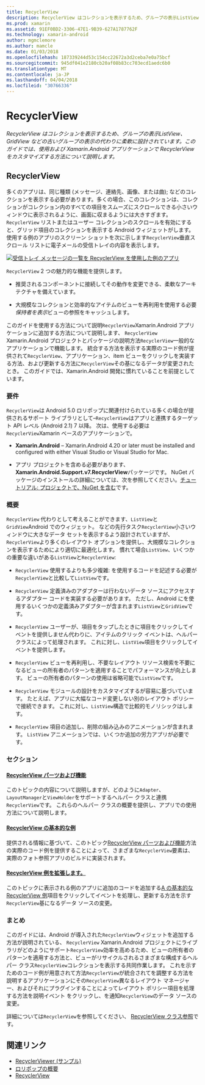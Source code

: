 ```yaml
---
title: RecyclerView
description: RecyclerView はコレクションを表示するため、グループの表示ListView、GridView などの古いグループの表示の代わりに柔軟に設計されています。  このガイドでは、使用および Xamarin.Android アプリケーションで RecyclerView をカスタマイズする方法について説明します。
ms.prod: xamarin
ms.assetid: 91EF0BD2-3306-47E1-9B39-627A1787762F
ms.technology: xamarin-android
author: mgmclemore
ms.author: mamcle
ms.date: 01/03/2018
ms.openlocfilehash: 187339244d53c154cc22672a3d2ceba7e0a75bcf
ms.sourcegitcommit: 945df041e2180cb20af08b83cc703ecd1aedc6b0
ms.translationtype: MT
ms.contentlocale: ja-JP
ms.lasthandoff: 04/04/2018
ms.locfileid: "30766336"
---
```

# <a name="recyclerview"></a>RecyclerView

_RecyclerView はコレクションを表示するため、グループの表示ListView、GridView などの古いグループの表示の代わりに柔軟に設計されています。このガイドでは、使用および Xamarin.Android アプリケーションで RecyclerView をカスタマイズする方法について説明します。_

## <a name="recyclerview"></a>RecyclerView

多くのアプリは、同じ種類 (メッセージ、連絡先、画像、または曲); などのコレクションを表示する必要があります。多くの場合、このコレクションは、コレクションがコレクション内のすべての項目をスムーズにスクロールできる小さいウィンドウに表示されるように、画面に収まるようには大きすぎます。
`RecyclerView` リストまたはユーザー コレクションのスクロールを有効にすると、グリッド項目のコレクションを表示する Android ウィジェットがします。 使用する例のアプリのスクリーン ショットを次に示します`RecyclerView`垂直スクロール リストに電子メールの受信トレイの内容を表示します。

[![受信トレイ メッセージの一覧を RecyclerView を使用した例のアプリ](images/01-recyclerview-example-sml.png)](images/01-recyclerview-example.png#lightbox)

`RecyclerView` 2 つの魅力的な機能を提供します。

-  推奨されるコンポーネントに接続してその動作を変更できる、柔軟なアーキテクチャを備えています。

-  大規模なコレクションと効率的なアイテムのビューを再利用を使用する必要*保持者を表示*ビューの参照をキャッシュします。

このガイドを使用する方法について説明`RecyclerView`Xamarin.Android アプリケーションに追加する方法について説明します、 `RecyclerView` Xamarin.Android プロジェクトとパッケージの説明方法`RecyclerView`一般的なアプリケーションで機能します。 統合する方法を表示する実際のコード例が提供されて`RecyclerView`、アプリケーション、item ビューをクリックしを実装する方法、および更新する方法に`RecyclerView`その基になるデータが変更されたとき。 このガイドでは、Xamarin.Android 開発に慣れていることを前提としています。


### <a name="requirements"></a>要件

`RecyclerView`は Android 5.0 ロリポップに関連付けられている多くの場合が提供されるサポート ライブラリとして&ndash;`RecyclerView`はアプリと連携するターゲット API レベル (Android 2.1) 7 以降。 次は、使用する必要は`RecyclerView`Xamarin ベースのアプリケーションで。

-  **Xamarin.Android** &ndash; Xamarin.Android 4.20 or later must be installed and configured with either Visual Studio or Visual Studio for Mac.

-  アプリ プロジェクトを含める必要があります、 **Xamarin.Android.Support.v7.RecyclerView**パッケージです。 NuGet パッケージのインストールの詳細については、次を参照してください。[チュートリアル: プロジェクトで、NuGet を含む](https://docs.microsoft.com/visualstudio/mac/nuget-walkthrough)です。


### <a name="overview"></a>概要

`RecyclerView` 代わりとして考えることができます、`ListView`と`GridView`Android でのウィジェット。 などの先行タスク`RecyclerView`小さいウィンドウに大きなデータ セットを表示するよう設計されていますが、`RecyclerView`より多くのレイアウト オプションを提供し、大規模なコレクションを表示するためにより適切に最適化します。 慣れて場合`ListView`、いくつかの重要な違いがある`ListView`と`RecyclerView`:

-   `RecyclerView` 使用するよりも多少複雑: を使用するコードを記述する必要が`RecyclerView`と比較して`ListView`です。

-   `RecyclerView` 定義済みのアダプターは行わないデータ ソースにアクセスするアダプター コードを実装する必要があります。 ただし、Android にを使用するいくつかの定義済みアダプターが含まれます`ListView`と`GridView`です。

-   `RecyclerView` ユーザーが、項目をタップしたときに項目をクリックしてイベントを提供しません代わりに、アイテムのクリック イベントは、ヘルパー クラスによって処理されます。 これに対し、`ListView`項目をクリックしてイベントを提供します。

-   `RecyclerView` ビューを再利用し、不要なレイアウト リソース検索を不要になるビューの所有者のパターンを適用することでパフォーマンスが向上します。 ビューの所有者のパターンの使用は省略可能で`ListView`です。

-   `RecyclerView` モジュールの設計をカスタマイズするが容易に基づいています。 たとえば、アプリに大幅なコード変更しない別のレイアウト ポリシーで接続できます。
    これに対し、`ListView`構造で比較的モノリシックはします。

-   `RecyclerView` 項目の追加し、削除の組み込みのアニメーションが含まれます。 `ListView` アニメーションでは、いくつか追加の労力アプリが必要です。


### <a name="sections"></a>セクション

#### <a name="recyclerview-parts-and-functionalityandroiduser-interfacelayoutsrecycler-viewparts-and-functionalitymd"></a>[RecyclerView パーツおよび機能](~/android/user-interface/layouts/recycler-view/parts-and-functionality.md)

このトピックの内容について説明しますが、どのように`Adapter`、`LayoutManager`と`ViewHolder`をサポートするヘルパー クラスと連携`RecyclerView`です。
これらのヘルパー クラスの概要を提供し、アプリでの使用方法について説明します。

#### <a name="a-basic-recyclerview-exampleandroiduser-interfacelayoutsrecycler-viewrecyclerview-examplemd"></a>[RecyclerView の基本的な例](~/android/user-interface/layouts/recycler-view/recyclerview-example.md)

提供される情報に基づいて、このトピック[RecyclerView パーツおよび機能](~/android/user-interface/layouts/recycler-view/parts-and-functionality.md)方法の実際のコード例を提供することによって、さまざまな`RecyclerView`要素は、実際のフォト参照アプリのビルドに実装されます。

#### <a name="extending-the-recyclerview-exampleandroiduser-interfacelayoutsrecycler-viewextending-the-examplemd"></a>[RecyclerView 例を拡張します。](~/android/user-interface/layouts/recycler-view/extending-the-example.md)

このトピックに表示される例のアプリに追加のコードを追加する[A の基本的な RecyclerView 例](~/android/user-interface/layouts/recycler-view/recyclerview-example.md)項目をクリックしてイベントを処理し、更新する方法を示す`RecyclerView`基になるデータ ソースの変更。


### <a name="summary"></a>まとめ

このガイドには、Android が導入された`RecyclerView`ウィジェットを追加する方法が説明されている、 `RecyclerView` Xamarin.Android プロジェクトにライブラリがどのようにサポート`RecyclerView`効率を高めるため、ビューの所有者のパターンを適用する方法と、ビューがリサイクルされるさまざまな構成するヘルパー クラス`RecyclerView`コレクションを表示する共同作業します。 これを示すためのコード例が用意されて方法`RecyclerView`が統合されてを調整する方法を説明するアプリケーションにその`RecyclerView`異なるレイアウト マネージャー、およびそれにプラグインすることによってレイアウト ポリシー項目を処理する方法を説明イベント をクリックし、を通知`RecyclerView`のデータ ソースの変更。

詳細については`RecyclerView`を参照してください、 [RecyclerView クラス参照](https://developer.android.com/reference/android/support/v7/widget/RecyclerView.html)です。


## <a name="related-links"></a>関連リンク

- [RecyclerViewer (サンプル)](https://developer.xamarin.com/samples/monodroid/android5.0/RecyclerViewer)
- [ロリポップの概要](~/android/platform/lollipop.md)
- [RecyclerView](https://developer.android.com/reference/android/support/v7/widget/RecyclerView.html)
